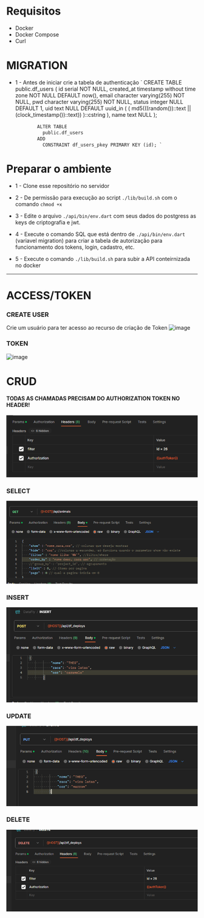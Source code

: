 # Requisitos
- Docker
- Docker Compose
- Curl

# MIGRATION

- 1 - Antes de iniciar crie a tabela de authenticação
 `  CREATE TABLE
                public.df_users (
                  id serial NOT NULL,
                  created_at timestamp without time zone NOT NULL DEFAULT now(),
                  email character varying(255) NOT NULL,
                  pwd character varying(255) NOT NULL,
                  status integer NULL DEFAULT 1,
                  uid text NULL DEFAULT uuid_in (
                    (
                      md5(((random())::text || (clock_timestamp())::text))
                    )::cstring
                  ),
                  name text NULL
                );
              
              ALTER TABLE
                public.df_users
              ADD
                CONSTRAINT df_users_pkey PRIMARY KEY (id); `

# Preparar o ambiente
- 1 -  Clone esse repositório no servidor


- 2 - De permissão para execução ao script `./lib/build.sh` com o comando `chmod +x`


- 3 - Edite o arquivo `./api/bin/env.dart` com seus dados do postgress as keys de criptografia e jwt.


- 4 - Execute o comando SQL que está dentro de  `./api/bin/env.dart` (variavel migration) para criar a tabela de autorização para funcionamento dos tokens, login, cadastro, etc.


- 5 - Execute o comando `./lib/build.sh` para subir a API conteirnizada no docker

-------
# ACCESS/TOKEN


### CREATE USER
Crie um usuário para ter acesso ao recurso de criação de Token
![image](https://github.com/xbrunots/dart_shelf_api/assets/4499957/8f404056-8420-42bb-ac1d-552071357e61)



### TOKEN
![image](https://github.com/xbrunots/dart_shelf_api/assets/4499957/1ca6a784-1cfc-4ccc-9dda-44b6057fedda)


# CRUD

#### TODAS AS CHAMADAS PRECISAM DO AUTHORIZATION TOKEN NO HEADER!
![img_5.png](img_5.png)

### SELECT 
![img_1.png](img_1.png)


### INSERT
![img_2.png](img_2.png)

### UPDATE
![img_3.png](img_3.png)

### DELETE
![img_4.png](img_4.png)
